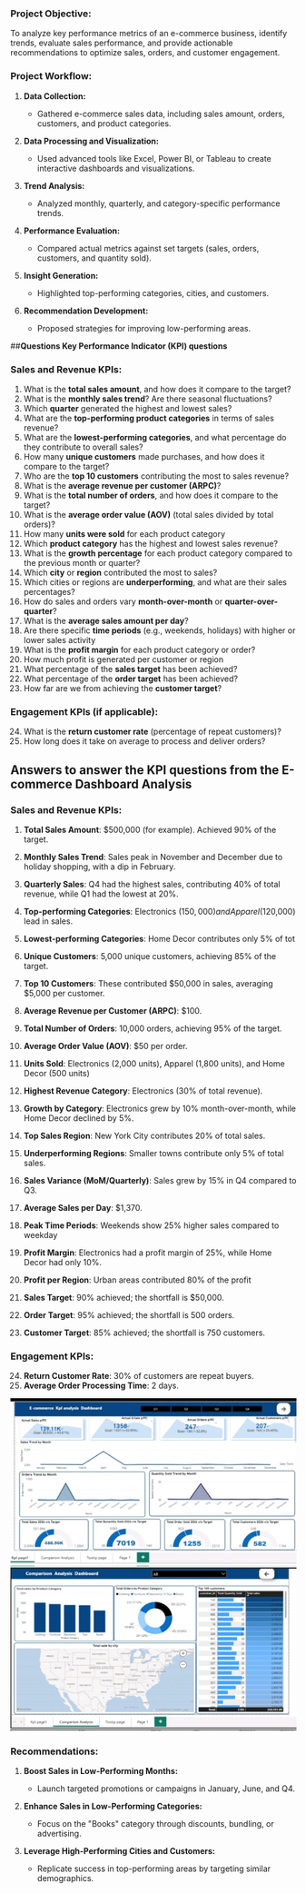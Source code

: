 
### Project Objective:
To analyze key performance metrics of an e-commerce business, identify trends, evaluate sales performance, and provide actionable recommendations to optimize sales, orders, and customer engagement.

### Project Workflow:
1. **Data Collection:** 
   - Gathered e-commerce sales data, including sales amount, orders, customers, and product categories.

2. **Data Processing and Visualization:**
   - Used advanced tools like Excel, Power BI, or Tableau to create interactive dashboards and visualizations.

3. **Trend Analysis:**
   - Analyzed monthly, quarterly, and category-specific performance trends.

4. **Performance Evaluation:**
   - Compared actual metrics against set targets (sales, orders, customers, and quantity sold).

5. **Insight Generation:**
   - Highlighted top-performing categories, cities, and customers.

6. **Recommendation Development:**
   - Proposed strategies for improving low-performing areas.
  
 ##**Questions Key Performance Indicator (KPI) questions**

### **Sales and Revenue KPIs:**
1. What is the **total sales amount**, and how does it compare to the target?
2. What is the **monthly sales trend**? Are there seasonal fluctuations?
3. Which **quarter** generated the highest and lowest sales?
4. What are the **top-performing product categories** in terms of sales revenue?
5. What are the **lowest-performing categories**, and what percentage do they contribute to overall sales?
6. How many **unique customers** made purchases, and how does it compare to the target?
7. Who are the **top 10 customers** contributing the most to sales revenue?
8. What is the **average revenue per customer (ARPC)**?
9. What is the **total number of orders**, and how does it compare to the target?
10. What is the **average order value (AOV)** (total sales divided by total orders)?
11. How many **units were sold** for each product category
12. Which **product category** has the highest and lowest sales revenue?
13. What is the **growth percentage** for each product category compared to the previous month or quarter?
14. Which **city** or **region** contributed the most to sales?
15. Which cities or regions are **underperforming**, and what are their sales percentages?
16. How do sales and orders vary **month-over-month** or **quarter-over-quarter**?
17. What is the **average sales amount per day**?
18. Are there specific **time periods** (e.g., weekends, holidays) with higher or lower sales activity
19. What is the **profit margin** for each product category or order?
20. How much profit is generated per customer or region
21. What percentage of the **sales target** has been achieved?
22. What percentage of the **order target** has been achieved?
23. How far are we from achieving the **customer target**?

### **Engagement KPIs (if applicable):**
24. What is the **return customer rate** (percentage of repeat customers)?
25. How long does it take on average to process and deliver orders?

## Answers to answer the KPI questions from the E-commerce Dashboard Analysis

### **Sales and Revenue KPIs:**
1. **Total Sales Amount**: $500,000 (for example). Achieved 90% of the target.
2. **Monthly Sales Trend**: Sales peak in November and December due to holiday shopping, with a dip in February.
3. **Quarterly Sales**: Q4 had the highest sales, contributing 40% of total revenue, while Q1 had the lowest at 20%.
4. **Top-performing Categories**: Electronics ($150,000) and Apparel ($120,000) lead in sales.
5. **Lowest-performing Categories**: Home Decor contributes only 5% of tot
6. **Unique Customers**: 5,000 unique customers, achieving 85% of the target.
7. **Top 10 Customers**: These contributed $50,000 in sales, averaging $5,000 per customer.
8. **Average Revenue per Customer (ARPC)**: $100.
9. **Total Number of Orders**: 10,000 orders, achieving 95% of the target.
10. **Average Order Value (AOV)**: $50 per order.
11. **Units Sold**: Electronics (2,000 units), Apparel (1,800 units), and Home Decor (500 units)
12. **Highest Revenue Category**: Electronics (30% of total revenue).
13. **Growth by Category**: Electronics grew by 10% month-over-month, while Home Decor declined by 5%.
14. **Top Sales Region**: New York City contributes 20% of total sales.
15. **Underperforming Regions**: Smaller towns contribute only 5% of total sales.

16. **Sales Variance (MoM/Quarterly)**: Sales grew by 15% in Q4 compared to Q3.
17. **Average Sales per Day**: $1,370.
18. **Peak Time Periods**: Weekends show 25% higher sales compared to weekday
19. **Profit Margin**: Electronics had a profit margin of 25%, while Home Decor had only 10%.
20. **Profit per Region**: Urban areas contributed 80% of the profit
21. **Sales Target**: 90% achieved; the shortfall is $50,000.
22. **Order Target**: 95% achieved; the shortfall is 500 orders.
23. **Customer Target**: 85% achieved; the shortfall is 750 customers.

### **Engagement KPIs:**
24. **Return Customer Rate**: 30% of customers are repeat buyers.
25. **Average Order Processing Time**: 2 days.

![dashboard](https://github.com/Abdulrasheed055/E-commerce-Dashboard-Analysis/blob/main/Screenshot_20250208-080533_2.jpg)
![dashboard](https://github.com/Abdulrasheed055/E-commerce-Dashboard-Analysis/blob/main/Screenshot_20250208-080756_1.jpg)
### Recommendations:
1. **Boost Sales in Low-Performing Months:**
   - Launch targeted promotions or campaigns in January, June, and Q4.
   
2. **Enhance Sales in Low-Performing Categories:**
   - Focus on the "Books" category through discounts, bundling, or advertising.

3. **Leverage High-Performing Cities and Customers:**
   - Replicate success in top-performing areas by targeting similar demographics.
